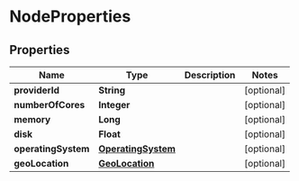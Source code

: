 
# NodeProperties

## Properties
Name | Type | Description | Notes
------------ | ------------- | ------------- | -------------
**providerId** | **String** |  |  [optional]
**numberOfCores** | **Integer** |  |  [optional]
**memory** | **Long** |  |  [optional]
**disk** | **Float** |  |  [optional]
**operatingSystem** | [**OperatingSystem**](OperatingSystem.md) |  |  [optional]
**geoLocation** | [**GeoLocation**](GeoLocation.md) |  |  [optional]



